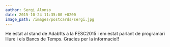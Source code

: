 ```yaml
---
author: Sergi Alonso
date: 2015-10-24 11:35:00 +0200
image_path: /images/postcards/sergi.jpg
---
```


He estat al stand de Adab1ts a la FESC2015 i em estat parlant de programari lliure i els Bancs de Temps. Gracies per la informacio!!
